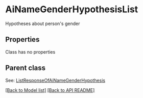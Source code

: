 
# AiNameGenderHypothesisList

Hypotheses about person's gender             

## Properties
Class has no properties

## Parent class

See: [ListResponseOfAiNameGenderHypothesis](ListResponseOfAiNameGenderHypothesis.md)



[[Back to Model list]](Models.md) [[Back to API README]](README.md)

